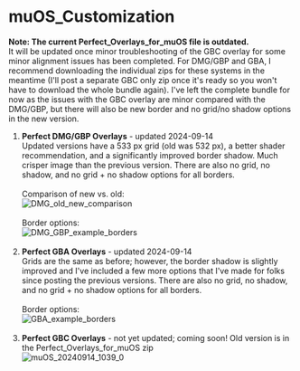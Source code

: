 # muOS_Customization

**Note: The current Perfect_Overlays_for_muOS file is outdated.**<br>It will be updated once minor troubleshooting of the GBC overlay for some minor alignment issues has been completed. For DMG/GBP and GBA, I recommend downloading the individual zips for these systems in the meantime (I'll post a separate GBC only zip once it's ready so you won't have to download the whole bundle again). I've left the complete bundle for now as the issues with the GBC overlay are minor compared with the DMG/GBP, but there will also be new border and no grid/no shadow options in the new version.

1. **Perfect DMG/GBP Overlays** - updated 2024-09-14<br>Updated versions have a 533 px grid (old was 532 px), a better shader recommendation, and a significantly improved border shadow. Much crisper image than the previous version. There are also no grid, no shadow, and no grid + no shadow options for all borders.<br><br>Comparison of new vs. old:<br>![DMG_old_new_comparison](https://github.com/user-attachments/assets/24efce93-6c46-49d5-b2af-20278a3f5261)<br><br>Border options:<br>![DMG_GBP_example_borders](https://github.com/user-attachments/assets/ddad0d35-1a17-4564-aed2-97aa497bd7db)<br><br>
2. **Perfect GBA Overlays** - updated 2024-09-14<br>Grids are the same as before; however, the border shadow is slightly improved and I've included a few more options that I've made for folks since posting the previous versions. There are also no grid, no shadow, and no grid + no shadow options for all borders.<br><br>Border options:<br>![GBA_example_borders](https://github.com/user-attachments/assets/17c2ddcf-d249-4d77-9d1a-12816d978408)<br><br>
3. **Perfect GBC Overlays** - not yet updated; coming soon! Old version is in the Perfect_Overlays_for_muOS zip<br>![muOS_20240914_1039_0](https://github.com/user-attachments/assets/64c45fd1-d05d-48b3-bf73-2af3420ba261)
<br><br>



